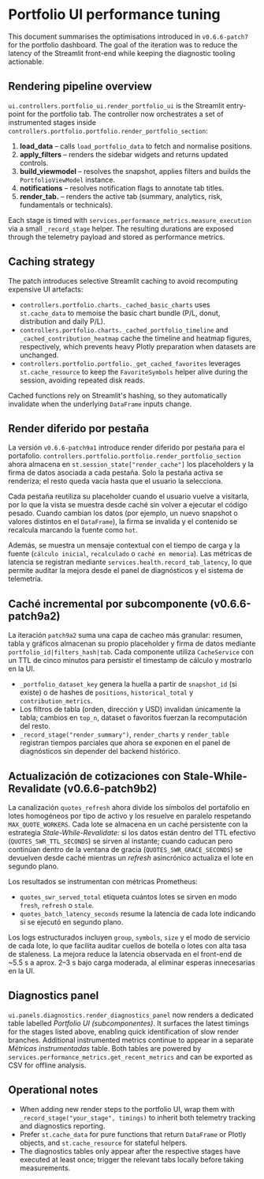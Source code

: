 # Portfolio UI performance tuning

This document summarises the optimisations introduced in `v0.6.6-patch7` for the
portfolio dashboard. The goal of the iteration was to reduce the latency of the
Streamlit front-end while keeping the diagnostic tooling actionable.

## Rendering pipeline overview

`ui.controllers.portfolio_ui.render_portfolio_ui` is the Streamlit entry-point
for the portfolio tab. The controller now orchestrates a set of instrumented
stages inside `controllers.portfolio.portfolio.render_portfolio_section`:

1. **load_data** – calls `load_portfolio_data` to fetch and normalise positions.
2. **apply_filters** – renders the sidebar widgets and returns updated controls.
3. **build_viewmodel** – resolves the snapshot, applies filters and builds the
   `PortfolioViewModel` instance.
4. **notifications** – resolves notification flags to annotate tab titles.
5. **render_tab.<slug>** – renders the active tab (summary, analytics, risk,
   fundamentals or technicals).

Each stage is timed with `services.performance_metrics.measure_execution` via a
small `_record_stage` helper. The resulting durations are exposed through the
telemetry payload and stored as performance metrics.

## Caching strategy

The patch introduces selective Streamlit caching to avoid recomputing expensive
UI artefacts:

- `controllers.portfolio.charts._cached_basic_charts` uses `st.cache_data` to
  memoise the basic chart bundle (P/L, donut, distribution and daily P/L).
- `controllers.portfolio.charts._cached_portfolio_timeline` and
  `_cached_contribution_heatmap` cache the timeline and heatmap figures,
  respectively, which prevents heavy Plotly preparation when datasets are
  unchanged.
- `controllers.portfolio.portfolio._get_cached_favorites` leverages
  `st.cache_resource` to keep the `FavoriteSymbols` helper alive during the
  session, avoiding repeated disk reads.

Cached functions rely on Streamlit's hashing, so they automatically invalidate
when the underlying `DataFrame` inputs change.

## Render diferido por pestaña

La versión `v0.6.6-patch9a1` introduce render diferido por pestaña para el
portafolio. `controllers.portfolio.portfolio.render_portfolio_section` ahora
almacena en `st.session_state["render_cache"]` los placeholders y la firma de
datos asociada a cada pestaña. Solo la pestaña activa se renderiza; el resto
queda vacía hasta que el usuario la selecciona.

Cada pestaña reutiliza su placeholder cuando el usuario vuelve a visitarla, por
lo que la vista se muestra desde caché sin volver a ejecutar el código pesado.
Cuando cambian los datos (por ejemplo, un nuevo snapshot o valores distintos en
el `DataFrame`), la firma se invalida y el contenido se recalcula marcando la
fuente como `hot`.

Además, se muestra un mensaje contextual con el tiempo de carga y la fuente
(`cálculo inicial`, `recalculado` o `caché en memoria`). Las métricas de
latencia se registran mediante `services.health.record_tab_latency`, lo que
permite auditar la mejora desde el panel de diagnósticos y el sistema de
telemetría.

## Caché incremental por subcomponente (v0.6.6-patch9a2)

La iteración `patch9a2` suma una capa de cacheo más granular: resumen, tabla y
gráficos almacenan su propio placeholder y firma de datos mediante
`portfolio_id|filters_hash|tab`. Cada componente utiliza `CacheService` con un
TTL de cinco minutos para persistir el timestamp de cálculo y mostrarlo en la
UI.

- `_portfolio_dataset_key` genera la huella a partir de `snapshot_id` (si
  existe) o de hashes de `positions`, `historical_total` y `contribution_metrics`.
- Los filtros de tabla (orden, dirección y USD) invalidan únicamente la tabla;
  cambios en `top_n`, dataset o favoritos fuerzan la recomputación del resto.
- `_record_stage("render_summary")`, `render_charts` y `render_table`
  registran tiempos parciales que ahora se exponen en el panel de diagnósticos
  sin depender del backend histórico.

## Actualización de cotizaciones con Stale-While-Revalidate (v0.6.6-patch9b2)

La canalización `quotes_refresh` ahora divide los símbolos del portafolio en
lotes homogéneos por tipo de activo y los resuelve en paralelo respetando
`MAX_QUOTE_WORKERS`. Cada lote se almacena en un caché persistente con la
estrategia *Stale-While-Revalidate*: si los datos están dentro del TTL efectivo
(`QUOTES_SWR_TTL_SECONDS`) se sirven al instante; cuando caducan pero continúan
dentro de la ventana de gracia (`QUOTES_SWR_GRACE_SECONDS`) se devuelven desde
caché mientras un *refresh* asincrónico actualiza el lote en segundo plano.

Los resultados se instrumentan con métricas Prometheus:

- `quotes_swr_served_total` etiqueta cuántos lotes se sirven en modo `fresh`,
  `refresh` o `stale`.
- `quotes_batch_latency_seconds` resume la latencia de cada lote indicando si se
  ejecutó en segundo plano.

Los logs estructurados incluyen `group`, `symbols`, `size` y el modo de servicio
de cada lote, lo que facilita auditar cuellos de botella o lotes con alta tasa
de staleness. La mejora reduce la latencia observada en el front-end de ~5.5 s a
aprox. 2–3 s bajo carga moderada, al eliminar esperas innecesarias en la UI.

## Diagnostics panel

`ui.panels.diagnostics.render_diagnostics_panel` now renders a dedicated table
labelled *Portfolio UI (subcomponentes)*. It surfaces the latest timings for the
stages listed above, enabling quick identification of slow render branches.
Additional instrumented metrics continue to appear in a separate
*Métricas instrumentadas* table. Both tables are powered by
`services.performance_metrics.get_recent_metrics` and can be exported as CSV for
offline analysis.

## Operational notes

- When adding new render steps to the portfolio UI, wrap them with
  `_record_stage("your_stage", timings)` to inherit both telemetry tracking and
  diagnostics reporting.
- Prefer `st.cache_data` for pure functions that return `DataFrame` or Plotly
  objects, and `st.cache_resource` for stateful helpers.
- The diagnostics tables only appear after the respective stages have executed
  at least once; trigger the relevant tabs locally before taking measurements.
